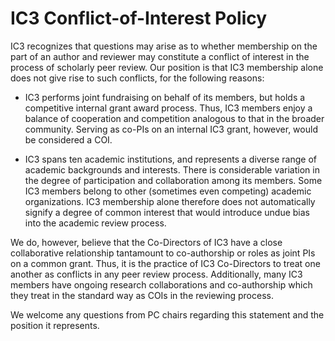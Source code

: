 # IC3 Conflict-of-Interest Policy

IC3 recognizes that questions may arise as to whether membership on the part of an author and reviewer may constitute a conflict of interest in the process of scholarly peer review. Our position is that IC3 membership alone does not give rise to such conflicts, for the following reasons:

- IC3 performs joint fundraising on behalf of its members, but holds a competitive internal grant award process. Thus, IC3 members enjoy a balance of cooperation and competition analogous to that in the broader community. Serving as co-PIs on an internal IC3 grant, however, would be considered a COI.

- IC3 spans ten academic institutions, and represents a diverse range of academic backgrounds and interests. There is considerable variation in the degree of participation and collaboration among its members. Some IC3 members belong to other (sometimes even competing) academic organizations. IC3 membership alone therefore does not automatically signify a degree of common interest that would introduce undue bias into the academic review process.  

We do, however, believe that the Co-Directors of IC3 have a close collaborative relationship tantamount to co-authorship or roles as joint PIs on a common grant. Thus, it is the practice of IC3 Co-Directors to treat one another as conflicts in any peer review process. Additionally, many IC3 members have ongoing research collaborations and co-authorship which they treat in the standard way as COIs in the reviewing process.

We welcome any questions from PC chairs regarding this statement and the position it represents.
